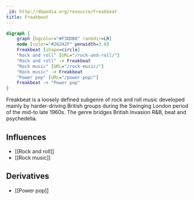 ```yaml
---
_id: http://dbpedia.org/resource/Freakbeat
title: Freakbeat
---
```


```dot
digraph {
	graph [bgcolor="#F3DDB8" rankdir=LR]
	node [color="#26242F" penwidth=3.0]
	Freakbeat [shape=circle]
	"Rock and roll" [URL="/rock-and-roll/"]
	"Rock and roll" -> Freakbeat
	"Rock music" [URL="/rock-music/"]
	"Rock music" -> Freakbeat
	"Power pop" [URL="/power-pop/"]
	Freakbeat -> "Power pop"
}
```

Freakbeat is a loosely defined subgenre of rock and roll music developed mainly by harder-driving British groups during the Swinging London period of the mid-to late 1960s. The genre bridges British Invasion R&B, beat and psychedelia.

## Influences

- [[Rock and roll]]
- [[Rock music]]

## Derivatives

- [[Power pop]]
